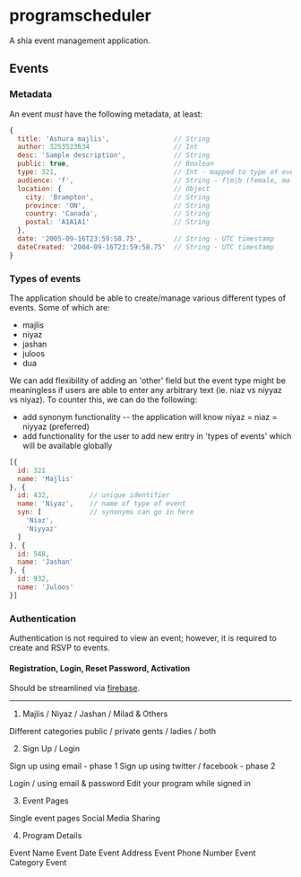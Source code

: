 # programscheduler
A shia event management application.

## Events

### Metadata
An event *must* have the following metadata, at least:
```javascript
{
  title: 'Ashura majlis',                // String
  author: 3253523634                     // Int
  desc: 'Sample description',            // String
  public: true,                          // Boolean
  type: 321,                             // Int - mapped to type of events list
  audience: 'f',                         // String - f|m|b (female, male, both)
  location: {                            // Object
    city: 'Brampton',                    // String
    province: 'ON',                      // String
    country: 'Canada',                   // String
    postal: 'A1A1A1'                     // String
  },
  date: '2005-09-16T23:59:58.75',        // String - UTC timestamp
  dateCreated: '2004-09-16T23:59:58.75'  // String - UTC timestamp
}
```

### Types of events
The application should be able to create/manage various different types of events. Some of which are:
- majlis
- niyaz
- jashan
- juloos
- dua

We can add flexibility of adding an 'other' field but the event type might be meaningless if users are able to enter any arbitrary text (ie. niaz vs niyyaz vs niyaz). To counter this, we can do the following:
* add synonym functionality -- the application will know niyaz = niaz = niyyaz (preferred)
* add functionality for the user to add new entry in 'types of events' which will be available globally

```javascript
[{
  id: 321
  name: 'Majlis'
}, {
  id: 432,          // unique identifier
  name: 'Niyaz',    // name of type of event
  syn: [            // synonyms can go in here
    'Niaz',
    'Niyyaz'
  ]
}, {
  id: 548,
  name: 'Jashan'
}, {
  id: 932,
  name: 'Juloos'
}]
```

### Authentication
Authentication is not required to view an event; however, it is required to create and RSVP to events.

#### Registration, Login, Reset Password, Activation
Should be streamlined via [firebase](https://www.firebase.com/).

---

1)  Majlis / Niyaz / Jashan / Milad & Others

Different categories
public / private
gents / ladies / both

2) Sign Up / Login

Sign up using email - phase 1 
Sign up using twitter / facebook - phase 2

Login / using email & password
Edit your program while signed in

3) Event Pages

Single event pages
Social Media Sharing

4) Program Details

Event Name
Event Date
Event Address
Event Phone Number
Event Category
Event 
